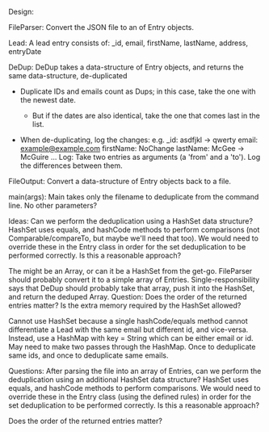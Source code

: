 Design:

FileParser: Convert the JSON file to an <appropriate data-structure> of Entry objects.

Lead: A lead entry consists of:
_id, email, firstName, lastName, address, entryDate

DeDup: DeDup takes a data-structure of Entry objects, and returns the same data-structure, de-duplicated
* Duplicate IDs and emails count as Dups; in this case, take the one with the newest date.
  * But if the dates are also identical, take the one that comes last in the list.

* When de-duplicating, log the changes: e.g.
    _id:   asdfjkl -> qwerty
    email: example@example.com
    firstName: NoChange
    lastName: McGee -> McGuire
    ...
Log: Take two entries as arguments (a 'from' and a 'to'). Log the differences between them.

FileOutput: Convert a data-structure of Entry objects back to a file.

main(args): Main takes only the filename to deduplicate from the command line. No other parameters?

Ideas:
Can we perform the deduplication using a HashSet data structure? HashSet uses equals, and hashCode methods
to perform comparisons (not Comparable/compareTo, but maybe we'll need that too). We would need to override these in
the Entry class in order for the set deduplication to be performed correctly. Is this a reasonable approach?

The <appropriate data structure> might be an Array, or can it be a HashSet from the get-go. FileParser should probably
convert it to a simple array of Entries. Single-responsibility says that DeDup should probably take that array,
push it into the HashSet, and return the deduped Array. Question: Does the order of the returned entries matter?
Is the extra memory required by the HashSet allowed?

Cannot use HashSet because a single hashCode/equals method cannot differentiate a Lead with the same email but
different id, and vice-versa. Instead, use a HashMap with key = String which can be either email or id. May need
to make two passes through the HashMap. Once to deduplicate same ids, and once to deduplicate same emails.

Questions:
After parsing the file into an array of Entries, can we perform the deduplication using an additional HashSet data
structure? HashSet uses equals, and hashCode methods to perform comparisons. We would need to override these in the
Entry class (using the defined rules) in order for the set deduplication to be performed correctly.
Is this a reasonable approach?

Does the order of the returned entries matter?